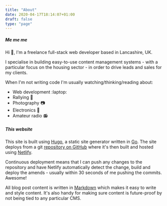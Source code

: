 ```yaml
---
title: "About"
date: 2020-04-17T18:14:07+01:00
draft: false
type: "page"
---
```

##### Me me me 

Hi :wave:, I'm a freelance full-stack web developer based in Lancashire, UK.

I specialise in building easy-to-use content management systems - with a particular focus on the housing sector - in order to drive leads and sales for my clients.

When I'm not writing code I'm usually watching/thinking/reading about:

- Web development :laptop:
- Rallying :car:
- Photography :camera:
- Electronics :battery:
- Amateur radio :radio:

##### This website

This site is built using [Hugo](https://gohugo.io/), a static site generator written in [Go](https://golang.org/). The site deploys from a git [repository on GitHub](https://github.com/dmturner/dmturner.co.uk) where it's then built and hosted using [Netlify](https://app.netlify.com/sites/dmturner/deploys).

Continuous deployment means that I can push any changes to the repository and have Netlify automatically detect the change, build and deploy the amends - usually within 30 seconds of me pushing the commits. Awesome!

All blog post content is written in [Markdown](https://en.wikipedia.org/wiki/Markdown) which makes it easy to write and style content. It's also handy for making sure content is future-proof by not being tied to any particular CMS.